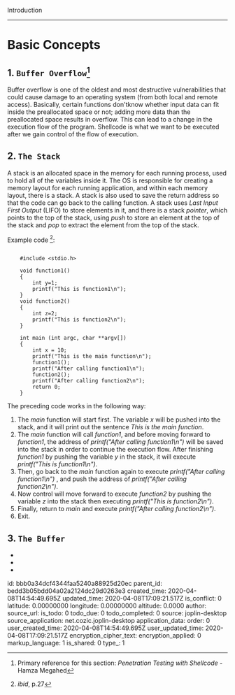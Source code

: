 Introduction

* * *
# Basic Concepts


## 1. `Buffer Overflow`[^1]
[^1]: Primary reference for this section: _Penetration Testing with Shellcode_ - Hamza Megahed 

Buffer overflow is one of the oldest and most destructive vulnerabilities that could cause damage to an operating system (from both local and remote access).  Basically, certain functions don'tknow whether input data can fit inside the preallocated space or not; adding more data than the preallocated space results in overflow.  This can lead to a change in the execution flow of the program.  Shellcode is what we want to be executed after we gain control of the flow of execution.
## 2. `The Stack`
A stack is an allocated space in the memory for each running process, used to hold all of the variables inside it.  The OS is responsible for creating a memory layout for each running application, and within each memory layout, there is a stack.  A stack is also used to save the return address so that the code can go back to the calling function.  A stack uses _Last Input First Output_ (LIFO) to store elements in it, and there is a stack _pointer_, which points to the top of the stack, using _push_ to store an element at the top of the stack and _pop_ to extract the element from the top of the stack. 

Example code [^2]:
[^2]: _ibid_, p.27
```
    
    #include <stdio.h> 
    
    void function1()
    {
        int y=1;
        printf("This is function1\n");
    }
    void function2()
    {
        int z=2;
        printf("This is function2\n");
    }
    
    int main (int argc, char **argv[])
    {
        int x = 10;
        printf("This is the main function\n");
        function1();
        printf("After calling function1\n");
        function2();
        printf("After calling function2\n");
        return 0;
    }
```
The preceding code works in the following way:

1. The _main_ function will start first.  The variable _x_ will be pushed into the stack, and it will print out the sentence _This is the main function_.
2. The _main_ function will call _function1_, and before moving forward to _function1_, the address of _printf("After calling function1\n")_ will be saved into the stack in order to continue the execution flow.  After finishing _function1_ by pushing the variable _y_ in the stack, it will execute _printf("This is function1\n")_.
3. Then, go back to the _main_ function again to execute _printf("After calling function1\n")_ , and push the address of _printf("After calling function2\n")_.
4. Now control will move forward to execute _function2_ by pushing the variable _z_ into the stack then executing _printf("This is function2\n")_.  
5. Finally, return to _main_ and execute _printf("After calling function2\n")_.  
6. Exit.

## 3. `The Buffer` 

-
-
-







id: bbb0a34dcf4344faa5240a88925d20ec
parent_id: bedd3b05bdd04a02a2124dc29d0263e3
created_time: 2020-04-08T14:54:49.695Z
updated_time: 2020-04-08T17:09:21.517Z
is_conflict: 0
latitude: 0.00000000
longitude: 0.00000000
altitude: 0.0000
author: 
source_url: 
is_todo: 0
todo_due: 0
todo_completed: 0
source: joplin-desktop
source_application: net.cozic.joplin-desktop
application_data: 
order: 0
user_created_time: 2020-04-08T14:54:49.695Z
user_updated_time: 2020-04-08T17:09:21.517Z
encryption_cipher_text: 
encryption_applied: 0
markup_language: 1
is_shared: 0
type_: 1